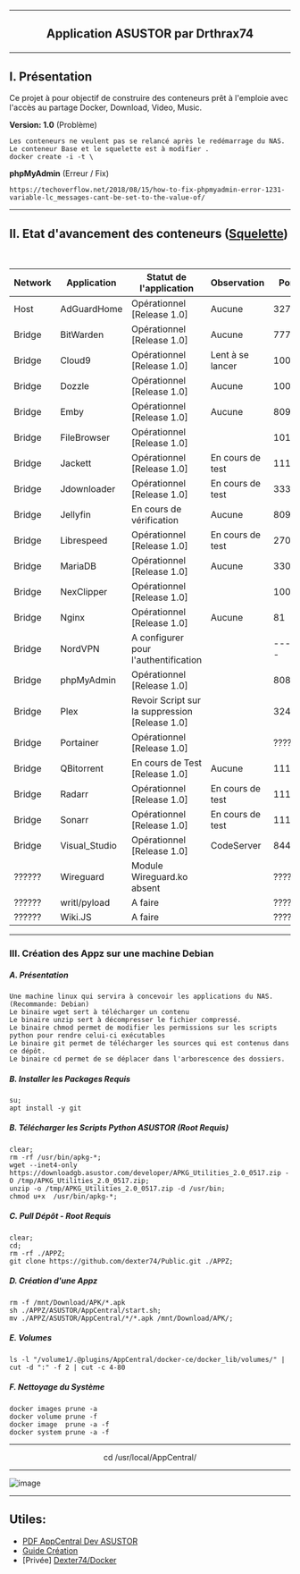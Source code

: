 ---------------------------------------------------------------------------------------------------------------------------------------------------------------------
## <p align='center'>Application ASUSTOR par Drthrax74</p>

---------------------------------------------------------------------------------------------------------------------------------------------------------------------

## I. Présentation
Ce projet à pour objectif de construire des conteneurs prêt à l'emploie avec l'accès au partage Docker, Download, Video, Music. 


**Version: 1.0** (Problème)
```
Les conteneurs ne veulent pas se relancé après le redémarrage du NAS. 
Le conteneur Base et le squelette est à modifier .
docker create -i -t \
```

**phpMyAdmin** (Erreur / Fix)
```
https://techoverflow.net/2018/08/15/how-to-fix-phpmyadmin-error-1231-variable-lc_messages-cant-be-set-to-the-value-of/
```

---------------------------------------------------------------------------------------------------------------------------------------------------------------------

## II. Etat d'avancement des conteneurs ([Squelette](https://github.com/dexter74/Public/blob/main/ASUSTOR/AppCentral/Squelette.md))

<br />

| Network  |  Application  | Statut de l'application        | Observation                           |  Port  |
| -------- | ------------- | ------------------------------ | ------------------------------------- | ------ |
|  Host    | AdGuardHome   | Opérationnel [Release 1.0]     | Aucune                                |  3272  |
|  Bridge  | BitWarden     | Opérationnel [Release 1.0]     | Aucune                                |  7777  |
|  Bridge  | Cloud9        | Opérationnel [Release 1.0]     | Lent à se lancer                      |  1000  |
|  Bridge  | Dozzle        | Opérationnel [Release 1.0]     | Aucune                                |  1005  |
|  Bridge  | Emby 	        | Opérationnel [Release 1.0]     | Aucune                                |  8096  |
|  Bridge  | FileBrowser   | Opérationnel [Release 1.0]     |                                       |  1010  |
|  Bridge  | Jackett       | Opérationnel [Release 1.0]     | En cours de test                      |  1111  |
|  Bridge  | Jdownloader   | Opérationnel [Release 1.0]     | En cours de test                      |  3333  |
|  Bridge  | Jellyfin      | En cours de vérification       | Aucune                                |  8097  |
|  Bridge  | Librespeed    | Opérationnel [Release 1.0]     | En cours de test                      |  27016 |
|  Bridge  | MariaDB       | Opérationnel [Release 1.0]     | Aucune                                |  3306  |
|  Bridge  | NexClipper    | Opérationnel [Release 1.0]     |                                       |  10051 |
|  Bridge  | Nginx         | Opérationnel [Release 1.0]     | Aucune                                |   81   |
|  Bridge  | NordVPN       | A configurer pour l'authentification |                                 | ------ |
|  Bridge  | phpMyAdmin    | Opérationnel [Release 1.0]     |                                       |  8081  |
|  Bridge  | Plex          | Revoir Script sur la suppression [Release 1.0] |                       |  32400 |
|  Bridge  | Portainer     | Opérationnel [Release 1.0]     |                                       | ?????? |
|  Bridge  | QBitorrent    | En cours de Test [Release 1.0] | Aucune                                |  1110  |
|  Bridge  | Radarr        | Opérationnel [Release 1.0]     | En cours de test                      |  1112  |
|  Bridge  | Sonarr        | Opérationnel [Release 1.0]     | En cours de test                      |  1113  |
|  Bridge  | Visual_Studio | Opérationnel [Release 1.0]     | CodeServer                            |  8443  |
|  ??????  | Wireguard     | Module Wireguard.ko absent     |                                       | ?????? |
|  ??????  | writl/pyload  | A faire                        |                                       | ?????? |
|  ??????  | Wiki.JS       | A faire                        |                                       | ?????? |

---------------------------------------------------------------------------------------------------------------------------------------------------------------------
### III. Création des Appz sur une machine Debian
##### A. Présentation
```
Une machine linux qui servira à concevoir les applications du NAS. (Recommande: Debian)
Le binaire wget sert à télécharger un contenu
Le binaire unzip sert à décompresser le fichier compressé.
Le binaire chmod permet de modifier les permissions sur les scripts python pour rendre celui-ci exécutables
Le binaire git permet de télécharger les sources qui est contenus dans ce dépôt.
Le binaire cd permet de se déplacer dans l'arborescence des dossiers.
```

##### B. Installer les Packages Requis
```
su;
apt install -y git
```

##### B. Télécharger les Scripts Python ASUSTOR (Root Requis)
```console
clear;
rm -rf /usr/bin/apkg-*;
wget --inet4-only https://downloadgb.asustor.com/developer/APKG_Utilities_2.0_0517.zip -O /tmp/APKG_Utilities_2.0_0517.zip;
unzip -o /tmp/APKG_Utilities_2.0_0517.zip -d /usr/bin;
chmod u+x  /usr/bin/apkg-*;
```


##### C. Pull Dépôt - Root Requis 

```console
clear;
cd;
rm -rf ./APPZ;
git clone https://github.com/dexter74/Public.git ./APPZ;
```

##### D. Création d'une Appz
```
rm -f /mnt/Download/APK/*.apk
sh ./APPZ/ASUSTOR/AppCentral/start.sh;
mv ./APPZ/ASUSTOR/AppCentral/*/*.apk /mnt/Download/APK/;
```

##### E. Volumes
```
ls -l "/volume1/.@plugins/AppCentral/docker-ce/docker_lib/volumes/" | cut -d ":" -f 2 | cut -c 4-80
```

##### F. Nettoyage du Système
```
docker images prune -a
docker volume prune -f
docker image  prune -a -f
docker system prune -a -f
```

----------------------------------------------------------------------------------------------------------------------------------------------------------------------
<p align='center'> cd /usr/local/AppCentral/ </p>

----------------------------------------------------------------------------------------------------------------------------------------------------------------------
 ![image](https://user-images.githubusercontent.com/35907/193457835-68095cc1-2a77-458c-8b93-b9105c103d2f.png)


---------------------------------------------------------------------------------------------------------------------------------------------------------------------

Utiles:
 - 
 - [PDF AppCentral Dev ASUSTOR](https://downloadgb.asustor.com/developer/App_Central_Developer_Guide_4.1.0_20220622.pdf)
 - [Guide Création](https://amigotechnotes.wordpress.com/2014/05/06/how-to-create-an-apk-for-asustor-adm-to-distribute-your-lamp/) 
 - [Privée] [Dexter74/Docker](https://github.com/dexter74/Archives/tree/main/Docker/V1/2.Conteneurs)
